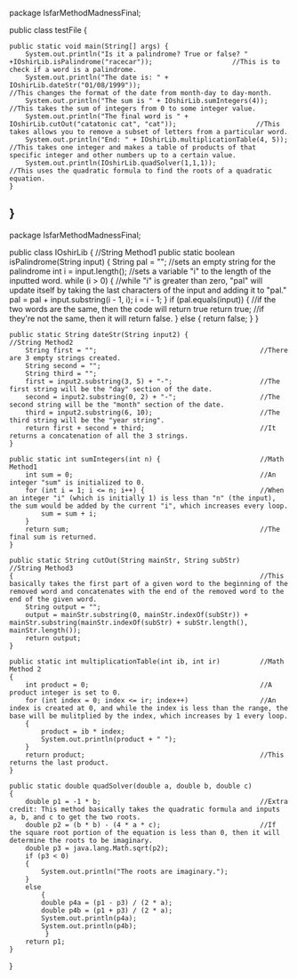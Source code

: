 package IsfarMethodMadnessFinal;

public class testFile {

    public static void main(String[] args) {
        System.out.println("Is it a palindrome? True or false? " +IOshirLib.isPalindrome("racecar"));                    //This is to check if a word is a palindrome.
        System.out.println("The date is: " + IOshirLib.dateStr("01/08/1999"));                                          //This changes the format of the date from month-day to day-month.
        System.out.println("The sum is " + IOshirLib.sumIntegers(4));                                                       //This takes the sum of integers from 0 to some integer value.
        System.out.println("The final word is " + IOshirLib.cutOut("catatonic cat", "cat"));                    //This takes allows you to remove a subset of letters from a particular word.
        System.out.println("End: " + IOshirLib.multiplicationTable(4, 5));                                              //This takes one integer and makes a table of products of that specific integer and other numbers up to a certain value.
        System.out.println(IOshirLib.quadSolver(1,1,1));                                                             //This uses the quadratic formula to find the roots of a quadratic equation.
    }
}
---------------------------------------------------------------------------------------------------------------------------------------------------------------------------------------------------------------------------------------------------------------------
package IsfarMethodMadnessFinal;

public class IOshirLib {                                            //String Method1
    public static boolean isPalindrome(String input) {
        String pal = "";                                            //sets an empty string for the palindrome
        int i = input.length();                                     //sets a variable "i" to the length of the inputted word.
        while (i > 0) {                                             //while "i" is greater than zero, "pal" will update itself by taking the last characters of the input and adding it to "pal."
            pal = pal + input.substring(i - 1, i);
            i = i - 1;
        }
        if (pal.equals(input)) {                                    //if the two words are the same, then the code will return true
            return true;                                            //if they're not the same, then it will return false.
        } else {
            return false;
        }
    }

    public static String dateStr(String input2) {                  //String Method2
        String first = "";                                         //There are 3 empty strings created.
        String second = "";
        String third = "";
        first = input2.substring(3, 5) + "-";                      //The first string will be the "day" section of the date.
        second = input2.substring(0, 2) + "-";                     //The second string will be the "month" section of the date.
        third = input2.substring(6, 10);                           //The third string will be the "year string".
        return first + second + third;                             //It returns a concatenation of all the 3 strings.
    }

    public static int sumIntegers(int n) {                         //Math Method1
        int sum = 0;                                               //An integer "sum" is initialized to 0.
        for (int i = 1; i <= n; i++) {                             //When an integer "i" (which is initially 1) is less than "n" (the input), the sum would be added by the current "i", which increases every loop.
            sum = sum + i;
        }
        return sum;                                                //The final sum is returned.
    }

    public static String cutOut(String mainStr, String subStr)     //String Method3
    {                                                              //This basically takes the first part of a given word to the beginning of the removed word and concatenates with the end of the removed word to the end of the given word.
        String output = "";
        output = mainStr.substring(0, mainStr.indexOf(subStr)) + mainStr.substring(mainStr.indexOf(subStr) + subStr.length(), mainStr.length());
        return output;
    }

    public static int multiplicationTable(int ib, int ir)          //Math Method 2
    {
        int product = 0;                                           //A product integer is set to 0.
        for (int index = 0; index <= ir; index++)                  //An index is created at 0, and while the index is less than the range, the base will be mulitplied by the index, which increases by 1 every loop.
        {
            product = ib * index;
            System.out.println(product + " ");
        }
        return product;                                            //This returns the last product.
    }

    public static double quadSolver(double a, double b, double c)
    {
        double p1 = -1 * b;                                        //Extra credit: This method basically takes the quadratic formula and inputs a, b, and c to get the two roots.
        double p2 = (b * b) - (4 * a * c);                         //If the square root portion of the equation is less than 0, then it will determine the roots to be imaginary.
        double p3 = java.lang.Math.sqrt(p2);
        if (p3 < 0)
        {
            System.out.println("The roots are imaginary.");
        }
        else
            {
            double p4a = (p1 - p3) / (2 * a);
            double p4b = (p1 + p3) / (2 * a);
            System.out.println(p4a);
            System.out.println(p4b);
             }
        return p1;
    }
}



